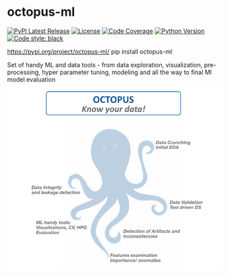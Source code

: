 # octopus-ml
 
[![PyPI Latest Release](https://img.shields.io/pypi/v/octopus-ml.svg)](https://pypi.org/project/octopus-ml/)
[![License](https://img.shields.io/pypi/l/octopus-ml.svg)](https://github.com/gershonc//octopus-ml/blob/master/LICENSE)
[![Code Coverage](https://codecov.io/gh/pandas-profiling/octopus-ml/branch/master/graph/badge.svg?token=gMptB4YUnF)](https://codecov.io/gh/octopus/octopus)
[![Python Version](https://img.shields.io/pypi/pyversions/pandas-profiling)](https://pypi.org/project/octopus-ml/)
[![Code style: black](https://img.shields.io/badge/code%20style-black-000000.svg)](https://github.com/python/black)

https://pypi.org/project/octopus-ml/
pip install octopus-ml

Set of handy ML and data tools - from data exploration, visualization, pre-processing, hyper parameter tuning, modeling and all the way to final Ml model evaluation 
![Image](/images/octopus_know_your_data.png)
